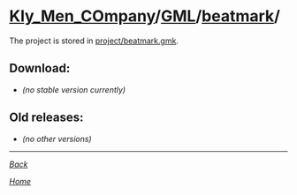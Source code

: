 ﻿# [Kly_Men_COmpany](https://github.com/aleksusklim/Kly_Men_COmpany "Kly_Men_COmpany")/[GML](https://github.com/aleksusklim/Kly_Men_COmpany/tree/master/GML "Kly_Men_COmpany/GML/")/[beatmark](https://github.com/aleksusklim/beatmark "Kly_Men_COmpany/GML/beatmark/")/

The project is stored in [project/beatmark.gmk](./project/beatmark.gmk).

## Download:

- _(no stable version currently)_

## Old releases:

- _(no other versions)_

---

_[Back](https://github.com/aleksusklim/Kly_Men_COmpany/tree/master/GML "Kly_Men_COmpany/GML/")_

_[Home](https://github.com/aleksusklim/Kly_Men_COmpany "Kly_Men_COmpany")_
